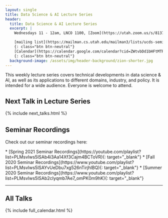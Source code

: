 ```yaml
---
layout: single
title: Data Science & AI Lecture Series
header:
  title: Data Science & AI Lecture Series
  excerpt: |
    Wednesdays 11 - 12am, LNCO 1100, [Zoom](https://utah.zoom.us/s/81370106930)

    [mailing list](https://mailman.cs.utah.edu/mailman3/lists/ucds-seminar.cs.utah.edu/)
    {: class="btn btn-neutral"}
    [Calendar](https://calendar.google.com/calendar?cid=ZWtvbDd1bHFtMTRudjE1NWFuZ3V0MnJsZm9AZ3JvdXAuY2FsZW5kYXIuZ29vZ2xlLmNvbQ)
    {: class="btn btn-neutral"}
  background-image: /assets/img/header-background/zion-shorter.jpg
---
```


This weekly lecture series covers technical developments in data science & AI, as well as its applications to different domains, industry, and policy. It is intended for a wide audience.  Everyone is welcome to attend.  

## Next Talk in Lecture Series

{% include next_talks.html %}

<h2 style="margin-top: 32px;">Seminar Recordings</h2>
<p style="margin-top: 0px;">Check out our seminar recordings here:</p>
* [Spring 2021 Seminar Recordings](https://youtube.com/playlist?list=PLMsvlws5lSAb4i3Aa14Xf3Cajm4BCToVR){: target="_blank"}
* [Fall 2020 Seminar Recordings](https://www.youtube.com/playlist?list=PLMsvlws5lSAYvUeDbu7xg526nTirjhIBQ){: target="_blank"}
* [Summer 2020 Seminar Recordings](https://www.youtube.com/playlist?list=PLMsvlws5lSAb2cIyqmb7Ae7_omPK0m9hK){: target="_blank"}

---

## All Talks

{% include full_calendar.html %}
